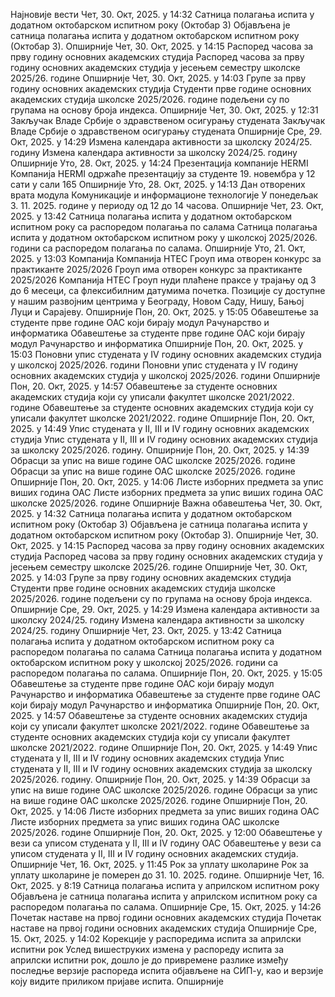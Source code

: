 Најновије вести
Чет, 30. Окт, 2025. у 14:32
Сатница полагања испита у додатном октобарском испитном року (Октобар 3)
Објављена је сатница полагања испита у додатном октобарском испитном року (Октобар 3).
Опширније
Чет, 30. Окт, 2025. у 14:15
Распоред часова за прву годину основних академских студија
Распоред часова за прву годину основних академских студија у јесењем семестру школске 2025/26. године
Опширније
Чет, 30. Окт, 2025. у 14:03
Групе за прву годину основних академских студија
Студенти прве године основних академских студија школске 2025/2026. године подељени су по групама на основу броја индекса.
Опширније
Чет, 30. Окт, 2025. у 12:31
Закључак Владе Србије о здравственом осигурању студената
Закључак Владе Србије о здравственом осигурању студената
Опширније
Сре, 29. Окт, 2025. у 14:29
Измена календара активности за школску 2024/25. годину
Измена календара активности за школску 2024/25. годину
Опширније
Уто, 28. Окт, 2025. у 14:24
Презентација компаније HERMI
Компанија HERMI одржаће презентацију за студенте 19. новембра у 12 сати у сали 165
Опширније
Уто, 28. Окт, 2025. у 14:13
Дан отворених врата модула Комуникације и информационе технологије
У понедељак 3. 11. 2025. године у периоду од 12 до 14 часова.
Опширније
Чет, 23. Окт, 2025. у 13:42
Сатница полагања испита у додатном октобарском испитном року са распоредом полагања по салама
Сатница полагања испита у додатном октобарском испитном року у школској 2025/2026. години са распоредом полагања по салама.
Опширније
Уто, 21. Окт, 2025. у 13:03
Компанија Компанија HTEC Гроуп има отворен конкурс за практиканте 2025/2026 Гроуп има отворен конкурс за практиканте 2025/2026
Компанија HTEC Гроуп нуди плаћене праксе у трајању од 3 до 6 месеци, са флексибилним датумима почетка. Позиције су доступне у нашим развојним центрима у Београду, Новом Саду, Нишу, Бањој Луци и Сарајеву.
Опширније
Пон, 20. Окт, 2025. у 15:05
Обавештење за студенте прве године ОАС који бирају модул Рачунарство и информатика
Обавештење за студенте прве године ОАС који бирају модул Рачунарство и информатика
Опширније
Пон, 20. Окт, 2025. у 15:03
Поновни упис студената у IV годину основних академских студија у школској 2025/2026. години
Поновни упис студената у IV годину основних академских студија у школској 2025/2026. години
Опширније
Пон, 20. Окт, 2025. у 14:57
Обавештење за студенте основних академских студија који су уписали факултет школске 2021/2022. године
Обавештење за студенте основних академских студија који су уписали факултет школске 2021/2022. године
Опширније
Пон, 20. Окт, 2025. у 14:49
Упис студената у II, III и IV годину основних академских студија
Упис студената у II, III и IV годину основних академских студија за школску 2025/2026. годину.
Опширније
Пон, 20. Окт, 2025. у 14:39
Обрасци за упис на више године ОАС школске 2025/2026. године
Обрасци за упис на више године ОАС школске 2025/2026. године
Опширније
Пон, 20. Окт, 2025. у 14:06
Листе изборних предмета за упис виших година ОАС
Листе изборних предмета за упис виших година ОАС школске 2025/2026. године
Опширније
Важна обавештења
Чет, 30. Окт, 2025. у 14:32
Сатница полагања испита у додатном октобарском испитном року (Октобар 3)
Објављена је сатница полагања испита у додатном октобарском испитном року (Октобар 3).
Опширније
Чет, 30. Окт, 2025. у 14:15
Распоред часова за прву годину основних академских студија
Распоред часова за прву годину основних академских студија у јесењем семестру школске 2025/26. године
Опширније
Чет, 30. Окт, 2025. у 14:03
Групе за прву годину основних академских студија
Студенти прве године основних академских студија школске 2025/2026. године подељени су по групама на основу броја индекса.
Опширније
Сре, 29. Окт, 2025. у 14:29
Измена календара активности за школску 2024/25. годину
Измена календара активности за школску 2024/25. годину
Опширније
Чет, 23. Окт, 2025. у 13:42
Сатница полагања испита у додатном октобарском испитном року са распоредом полагања по салама
Сатница полагања испита у додатном октобарском испитном року у школској 2025/2026. години са распоредом полагања по салама.
Опширније
Пон, 20. Окт, 2025. у 15:05
Обавештење за студенте прве године ОАС који бирају модул Рачунарство и информатика
Обавештење за студенте прве године ОАС који бирају модул Рачунарство и информатика
Опширније
Пон, 20. Окт, 2025. у 14:57
Обавештење за студенте основних академских студија који су уписали факултет школске 2021/2022. године
Обавештење за студенте основних академских студија који су уписали факултет школске 2021/2022. године
Опширније
Пон, 20. Окт, 2025. у 14:49
Упис студената у II, III и IV годину основних академских студија
Упис студената у II, III и IV годину основних академских студија за школску 2025/2026. годину.
Опширније
Пон, 20. Окт, 2025. у 14:39
Обрасци за упис на више године ОАС школске 2025/2026. године
Обрасци за упис на више године ОАС школске 2025/2026. године
Опширније
Пон, 20. Окт, 2025. у 14:06
Листе изборних предмета за упис виших година ОАС
Листе изборних предмета за упис виших година ОАС школске 2025/2026. године
Опширније
Пон, 20. Окт, 2025. у 12:00
Обавештење у вези са уписом студената у II, III и IV годину ОАС
Обавештење у вези са уписом студената у II, III и IV годину основних академских студија.
Опширније
Чет, 16. Окт, 2025. у 11:45
Рок за уплату школарине
Рок за уплату школарине је померен до 31. 10. 2025. године.
Опширније
Чет, 16. Окт, 2025. у 8:19
Сатница полагања испита у априлском испитном року
Објављена је сатница полагања испита у априлском испитном року са распоредом полагања по салама.
Опширније
Сре, 15. Окт, 2025. у 14:26
Почетак наставе на првој години основних академских студија
Почетак наставе на првој години основних академских студија
Опширније
Сре, 15. Окт, 2025. у 14:02
Корекције у распоредима испита за априлски испитни рок
Услед вишеструких измена у распореду испита за априлски испитни рок, дошло је до привремене разлике између последње верзије распореда испита објављене на СИП-у, као и верзије коју видите приликом пријаве испита.
Опширније